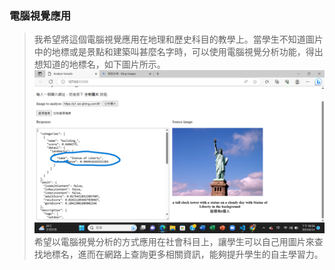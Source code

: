 ### 電腦視覺應用

> 我希望將這個電腦視覺應用在地理和歷史科目的教學上。當學生不知道圖片中的地標或是景點和建築叫甚麼名字時，可以使用電腦視覺分析功能，得出想知道的地標名，如下圖片所示。
![電腦視覺分析實際操作](https://github.com/Lydia477/Lydia-repo/blob/main/hw5/%E8%9E%A2%E5%B9%95%E6%93%B7%E5%8F%96%E7%95%AB%E9%9D%A2%20(55).png)   
> 希望以電腦視覺分析的方式應用在社會科目上，讓學生可以自己用圖片來查找地標名，進而在網路上查詢更多相關資訊，能夠提升學生的自主學習力。
